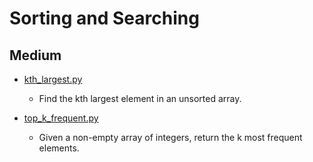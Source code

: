 Sorting and Searching
=====================

## Medium

+ [kth_largest.py](kth_largest.py)
  - Find the kth largest element in an unsorted array.

+ [top_k_frequent.py](top_k_frequent.py)
  - Given a non-empty array of integers, return the k most frequent elements.


